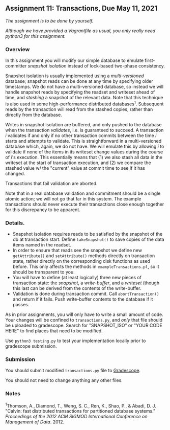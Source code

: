 ## Assignment 11: Transactions, Due May 11, 2021

*The assignment is to be done by yourself.*

*Although we have provided a Vagrantfile as usual, you only really need python3 for this assignment.*


### Overview

In this assignment you will modify our simple database to emulate first-committer *snapshot
isolation* instead of lock-based two-phase consistency.

Snapshot isolation is usually implemented using a *multi-versioned* database;
snapshot reads can be done at any time by specifying older timestamps. We do
not have a multi-versioned database, so instead we will handle snapshot reads
by specifying the readset and writeset ahead of time, and *stashing* a snapshot of the
relevant data. Note that this technique is also used in some high-performance
distributed databases<sup>1</sup>. Subsequent reads by the transaction will read from the stashed
copies, rather than directly from the database.

Writes in snapshot isolation are buffered, and only pushed to the database
when the transaction *validates*, i.e. is guaranteed to succeed. A transaction *i*
validates if and only if no other transaction commits between the time *i*
starts and attempts to validate. This is straightforward in a multi-versioned
database which, again, we do not have. We will emulate this by allowing *i* to validate if none of
the items in its writeset change values during the course of *i*'s execution.
This essentially means that (1) we also stash all data in the writeset at the
start of transaction execution, and (2) we compare the stashed value w/ the
"current" value at commit time to see if it has changed.

Transactions that fail validation are aborted.

Note that in a real database validation and commitment should be a single
atomic action; we will not go that far in this system. The example
transactions should never execute their transactions close enough together for
this discrepancy to be apparent.

### Details.

- Snapshot isolation requires reads to be satisfied by the snapshot of the db at
transaction start. Define `takeSnapshot()` to save copies of the data items
named in the readset. 
- In order to ensure that reads see the snapshot we define new `getAttribute()` and
  `setAttribute()` methods directly on transaction state, rather directly
  on the corresponding disk functions as used before. This only affects the
  methods in `exampleTransactions.pl`, so it should be transparent to you.
- You will have to define (at least logically) three new pieces of transaction
  state: the *snapshot*, a *write-buffer*, and a *writeset* (though this last
  can be derived from the contents of the write-buffer.
- Validation is done during transaction commit. Call `abortTransaction()` and
  return if it fails. Push write-buffer contents to the database if it passes. 

As in prior assignments, you will only have to write a small amount of
code. Your changes will be confined to `transactions.py`, and *only* that file
should be uploaded to gradescope.  Search for "SNAPSHOT_ISO" or "YOUR CODE
HERE" to find places that need to be modified.

Use `python3 testing.py` to test your implementation locally prior to
gradescope submission.

### Submission
You should submit modified `transactions.py` file to [Gradescope](https://www.gradescope.com/courses/219072/assignments/914016/submissions). 

You should not need to change anything any other files.

### Notes

<sup>1</sup>Thomson, A., Diamond, T., Weng, S. C., Ren, K., Shao, P., & Abadi, D. J. "Calvin: fast distributed transactions for partitioned database systems." *Proceedings of the 2012 ACM SIGMOD International Conference on Management of Data*. 2012.

